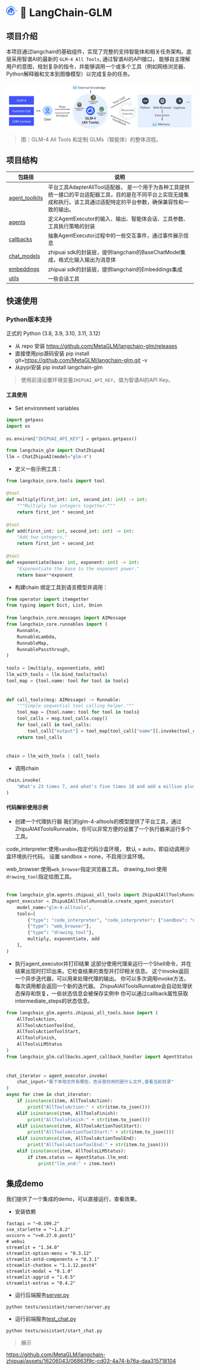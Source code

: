 #  <img height="30" width="30" src="docs/img/MetaGLM.png"> 🔗 LangChain-GLM


## 项目介绍
本项目通过langchain的基础组件，实现了完整的支持智能体和相关任务架构。底层采用智谱AI的最新的 `GLM-4 All Tools`, 通过智谱AI的API接口，
能够自主理解用户的意图，规划复杂的指令，并能够调用一个或多个工具（例如网络浏览器、Python解释器和文本到图像模型）以完成复杂的任务。

![all_tools.png](docs/img/all_tools.png)

> 图｜GLM-4 All Tools 和定制 GLMs（智能体）的整体流程。

## 项目结构

| 包路径                                                       | 说明                                                         |
| ------------------------------------------------------------ | ------------------------------------------------------------ |
| [agent_toolkits](https://github.com/MetaGLM/langchain-zhipuai/tree/main/langchain_glm/agent_toolkits) | 平台工具AdapterAllTool适配器， 是一个用于为各种工具提供统一接口的平台适配器工具，目的是在不同平台上实现无缝集成和执行。该工具通过适配特定的平台参数，确保兼容性和一致的输出。 |
| [agents](https://github.com/MetaGLM/langchain-zhipuai/tree/main/langchain_glm/agents) | 定义AgentExecutor的输入、输出、智能体会话、工具参数、工具执行策略的封装 |
| [callbacks](https://github.com/MetaGLM/langchain-zhipuai/tree/main/langchain_glm/callbacks) | 抽象AgentExecutor过程中的一些交互事件，通过事件展示信息      |
| [chat_models](https://github.com/MetaGLM/langchain-zhipuai/tree/main/langchain_glm/chat_models) | zhipuai sdk的封装层，提供langchain的BaseChatModel集成，格式化输入输出为消息体 |
| [embeddings](https://github.com/MetaGLM/langchain-zhipuai/tree/main/langchain_glm/embeddings) | zhipuai sdk的封装层，提供langchain的Embeddings集成           |
| [utils](https://github.com/MetaGLM/langchain-zhipuai/tree/main/langchain_glm/utils) | 一些会话工具                                                 |


## 快速使用
### Python版本支持
正式的 Python (3.8, 3.9, 3.10, 3.11, 3.12)

- 从 repo 安装
  https://github.com/MetaGLM/langchain-glm/releases
- 直接使用pip源码安装
  pip install git+https://github.com/MetaGLM/langchain-glm.git -v
- 从pypi安装
  pip install langchain-glm

> 使用前请设置环境变量`ZHIPUAI_API_KEY`，值为智谱AI的API Key。


#### 工具使用
- Set environment variables
```python
import getpass
import os

os.environ["ZHIPUAI_API_KEY"] = getpass.getpass()

```
```python
from langchain_glm import ChatZhipuAI
llm = ChatZhipuAI(model="glm-4")
```


- 定义一些示例工具：
```python
from langchain_core.tools import tool

@tool
def multiply(first_int: int, second_int: int) -> int:
    """Multiply two integers together."""
    return first_int * second_int

@tool
def add(first_int: int, second_int: int) -> int:
    "Add two integers."
    return first_int + second_int

@tool
def exponentiate(base: int, exponent: int) -> int:
    "Exponentiate the base to the exponent power."
    return base**exponent
```
- 构建chain
  绑定工具到语言模型并调用：
```python
from operator import itemgetter
from typing import Dict, List, Union

from langchain_core.messages import AIMessage
from langchain_core.runnables import (
    Runnable,
    RunnableLambda,
    RunnableMap,
    RunnablePassthrough,
)

tools = [multiply, exponentiate, add]
llm_with_tools = llm.bind_tools(tools)
tool_map = {tool.name: tool for tool in tools}


def call_tools(msg: AIMessage) -> Runnable:
    """Simple sequential tool calling helper."""
    tool_map = {tool.name: tool for tool in tools}
    tool_calls = msg.tool_calls.copy()
    for tool_call in tool_calls:
        tool_call["output"] = tool_map[tool_call["name"]].invoke(tool_call["args"])
    return tool_calls


chain = llm_with_tools | call_tools
```

- 调用chain
```python
chain.invoke(
    "What's 23 times 7, and what's five times 18 and add a million plus a billion and cube thirty-seven"
)
```

#### 代码解析使用示例


- 创建一个代理执行器
  我们的glm-4-alltools的模型提供了平台工具，通过ZhipuAIAllToolsRunnable，你可以非常方便的设置了一个执行器来运行多个工具。

code_interpreter:使用`sandbox`指定代码沙盒环境，
默认 = auto，即自动调用沙盒环境执行代码。
设置 sandbox = none，不启用沙盒环境。

web_browser:使用`web_browser`指定浏览器工具。
drawing_tool:使用`drawing_tool`指定绘图工具。

```python

from langchain_glm.agents.zhipuai_all_tools import ZhipuAIAllToolsRunnable
agent_executor = ZhipuAIAllToolsRunnable.create_agent_executor(
    model_name="glm-4-alltools",
    tools=[
        {"type": "code_interpreter", "code_interpreter": {"sandbox": "none"}},
        {"type": "web_browser"},
        {"type": "drawing_tool"},
        multiply, exponentiate, add
    ],
)

```


- 执行agent_executor并打印结果
  这部分使用代理来运行一个Shell命令，并在结果出现时打印出来。它检查结果的类型并打印相关信息。
  这个invoke返回一个异步迭代器，可以用来处理代理的输出。
  你可以多次调用invoke方法，每次调用都会返回一个新的迭代器。
  ZhipuAIAllToolsRunnable会自动处理状态保存和恢复，一些状态信息会被保存实例中
  你可以通过callback属性获取intermediate_steps的状态信息。
```python
from langchain_glm.agents.zhipuai_all_tools.base import (
    AllToolsAction, 
    AllToolsActionToolEnd,
    AllToolsActionToolStart,
    AllToolsFinish, 
    AllToolsLLMStatus
)
from langchain_glm.callbacks.agent_callback_handler import AgentStatus


chat_iterator = agent_executor.invoke(
    chat_input="看下本地文件有哪些，告诉我你用的是什么文件,查看当前目录"
)
async for item in chat_iterator:
    if isinstance(item, AllToolsAction):
        print("AllToolsAction:" + str(item.to_json()))
    elif isinstance(item, AllToolsFinish):
        print("AllToolsFinish:" + str(item.to_json()))
    elif isinstance(item, AllToolsActionToolStart):
        print("AllToolsActionToolStart:" + str(item.to_json()))
    elif isinstance(item, AllToolsActionToolEnd):
        print("AllToolsActionToolEnd:" + str(item.to_json()))
    elif isinstance(item, AllToolsLLMStatus):
        if item.status == AgentStatus.llm_end:
            print("llm_end:" + item.text)
```

## 集成demo
我们提供了一个集成的demo，可以直接运行，查看效果。
- 安装依赖
```shell
fastapi = "~0.109.2"
sse_starlette = "~1.8.2" 
uvicorn = ">=0.27.0.post1"
# webui
streamlit = "1.34.0"
streamlit-option-menu = "0.3.12"
streamlit-antd-components = "0.3.1"
streamlit-chatbox = "1.1.12.post4"
streamlit-modal = "0.1.0"
streamlit-aggrid = "1.0.5"
streamlit-extras = "0.4.2"
```

- 运行后端服务[server.py](tests/assistant/server/server.py)
```shell
python tests/assistant/server/server.py
```

- 运行前端服务[test_chat.py](tests/assistant/test_chat.py)
```shell
python tests/assistant/start_chat.py
```

> 展示


https://github.com/MetaGLM/langchain-zhipuai/assets/16206043/06863f9c-cd03-4a74-b76a-daa315718104
